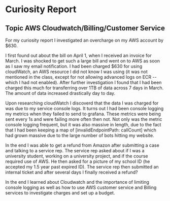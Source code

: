 # Curiosity Report

## Topic AWS Cloudwatch/Billing/Customer Service

For my curiosity report I investigated an overcharge on my AWS account by $630.

I first found out about the bill on April 1, when I received an invoice for March. I was shocked to get such a large bill and went on to AWS as soon as I saw my email notification. I had been charged $630 for using cloudWatch, an AWS resource I did not know I was using (it was not mentioned in the class, except for not allowing advanced logs on ECR -- which I had not enabled). After further investigation I found that I had been charged this much for transferring over 1TB of data across 7 days in March. The amount of data increased drastically day to day.

Upon researching cloudWatch I discoverd that the data I was charged for was due to my service console logs. It turns out I had been console logging my metrics when they failed to send to grafana. These metrics were being sent every 1s and were failing more often then not. Not only was the metric console logging frequent, but it was also massive in length, due to the fact that I had been keeping a map of [invalidEndpointPath: callCount] which had grown massive due to the large number of bots hitting my website.

In the end I was able to get a refund from Amazon after submitting a case and talking to a service rep. The service rep asked about if I was a university student, working on a university project, and if the course required use of AWS. He then asked for a picture of my school ID (he accepted my 1.5 year past expired ID). The service rep then submitted an internal ticket and after several days I finally received a refund?

In the end I learned about Cloudwatch and the importance of limiting console logging as well as how to use AWS customer service and Billing services to investigate charges and set up a budget.

